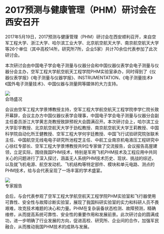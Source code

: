 # 2017预测与健康管理（PHM）研讨会在西安召开

2017年5月19日，2017预测与健康管理（PHM）研讨会在西安顺利召开，来自空军工程大学、浙江大学、哈尔滨工业大学、北京航空航天大学、南京航空航天大学等26个单位（其中高校14所，研究所7所，企业5家）共计70余位代表参加了此次研讨会。

本次研讨会由中国电子学会电子测量与仪器分会和中国仪器仪表学会电子测量与仪器分会主办，空军工程大学航空航天工程学院PHM实验室承办，同时得到了《仪器仪表学报》《电子测量与仪器学报》、INSTRUMENTATION、《电子测量技术》《国外电子测量技术》、中国仪器与测量网等媒体的大力支持。

![](https://cdn-mineru.openxlab.org.cn/result/2025-09-13/d006ff35-395d-4450-b446-1adaea325fd5/639f7df164879245818a7ac7e5b7f1b279c746e0c5bf1e72ae29a7fedfd452e1.jpg)  
会场盛况

会议由空军工程大学景博教授主持，空军工程大学航空航天工程学院李学仁院长致开幕辞，会议主办方中国仪器仪表学会理事，中国电子学会电子测量与仪器分会副主任委员浙江大学黄志尧教授致辞预祝大会圆满召开。本次研讨会上，哈尔滨工业大学彭宇教授、北京航空航天大学于劲松教授、南京航空航天大学王莉教授、中国科学院自动化所王健教授、空军工程大学何宇廷教授、中国飞行试验研究院张联禾主任、中国航空无线电电子研究所池程芝主任、中航工业南京机电液压工程研究中心徐红专部长、空军工程大学景博教授共9位专家做了交流报告，会议报告高屋建领，立足实际，围绕我国PHM技术，特别是军用飞机PHM技术及工程应用中共同关心的问题进行了深入探讨，涵盖无人系统PHM技术历史、现状、挑战的综述，以及就飞机电源、航空发动机、飞机结构等特定部件、模块和单元电路、测点的PHM技术，给与会代表呈现了一场丰富的学术盛宴。

![](https://cdn-mineru.openxlab.org.cn/result/2025-09-13/d006ff35-395d-4450-b446-1adaea325fd5/651cb12869ce20409ee884bbc8e4283f60f61328eb7c3361d0f91bdf01b70425.jpg)  
专家报告

会后，与会代表参观了空军工程大学航空航天工程学院PHM实验室和飞行器使用可靠性、安全性与故障诊断实验室，展现了我国科研实验室的实力和科研人员不畏艰难，攻克技术难题的决心和力量。PHM在复杂装备状态检测、故障预测，精确维修，从而提高系统可靠性、安全性的重要作用和发展前景。此次研讨会的圆满成功，进一步明确了行业发展的方向，促进高校、研究所、企业间的合作，加强军民融合，从而推动我国PHM技术的成熟与发展。